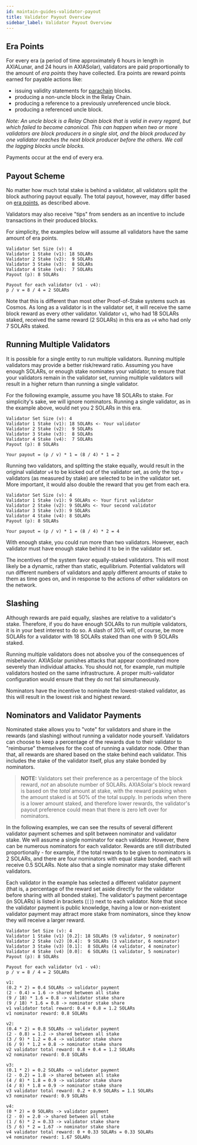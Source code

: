 ```yaml
---
id: maintain-guides-validator-payout
title: Validator Payout Overview
sidebar_label: Validator Payout Overview
---
```


## Era Points

For every era (a period of time approximately 6 hours in length in AXIALunar, and 24 hours in AXIASolar), validators are paid proportionally to the amount of _era points_ they have collected. Era points are reward points earned for payable actions like:

- issuing validity statements for [parachain](learn-parachains) blocks.
- producing a non-uncle block in the Relay Chain.
- producing a reference to a previously unreferenced uncle block.
- producing a referenced uncle block.

_Note: An uncle block is a Relay Chain block that is valid in every regard, but which failed to become canonical. This can happen when two or more validators are block producers in a single slot, and the block produced by one validator reaches the next block producer before the others. We call the lagging blocks uncle blocks._

Payments occur at the end of every era.

## Payout Scheme

No matter how much total stake is behind a validator, all validators split the block authoring payout equally. The total payout, however, may differ based on [era points](#era-points), as described above.

Validators may also receive "tips" from senders as an incentive to include transactions in their produced blocks.

For simplicity, the examples below will assume all validators have the same amount of era points.

```
Validator Set Size (v): 4
Validator 1 Stake (v1): 18 SOLARs
Validator 2 Stake (v2):  9 SOLARs
Validator 3 Stake (v3):  8 SOLARs
Validator 4 Stake (v4):  7 SOLARs
Payout (p): 8 SOLARs

Payout for each validator (v1 - v4):
p / v = 8 / 4 = 2 SOLARs
```

Note that this is different than most other Proof-of-Stake systems such as Cosmos. As long as a validator is in the validator set, it will receive the same block reward as every other validator. Validator `v1`, who had 18 SOLARs staked, received the same reward (2 SOLARs) in this era as `v4` who had only 7 SOLARs staked.

## Running Multiple Validators

It is possible for a single entity to run multiple validators. Running multiple validators may provide a better risk/reward ratio. Assuming you have enough SOLARs, or enough stake nominates your validator, to ensure that your validators remain in the validator set, running multiple validators will result in a higher return than running a single validator.

For the following example, assume you have 18 SOLARs to stake. For simplicity's sake, we will ignore nominators. Running a single validator, as in the example above, would net you 2 SOLARs in this era.

```
Validator Set Size (v): 4
Validator 1 Stake (v1): 18 SOLARs <- Your validator
Validator 2 Stake (v2):  9 SOLARs
Validator 3 Stake (v3):  8 SOLARs
Validator 4 Stake (v4):  7 SOLARs
Payout (p): 8 SOLARs

Your payout = (p / v) * 1 = (8 / 4) * 1 = 2
```

Running two validators, and splitting the stake equally, would result in the original validator `v4` to be kicked out of the validator set, as only the top `v` validators (as measured by stake) are selected to be in the validator set. More important, it would also double the reward that you get from each era.

```
Validator Set Size (v): 4
Validator 1 Stake (v1): 9 SOLARs <- Your first validator
Validator 2 Stake (v2): 9 SOLARs <- Your second validator
Validator 3 Stake (v3): 9 SOLARs
Validator 4 Stake (v4): 8 SOLARs
Payout (p): 8 SOLARs

Your payout = (p / v) * 1 = (8 / 4) * 2 = 4
```

With enough stake, you could run more than two validators. However, each validator must have enough stake behind it to be in the validator set.

The incentives of the system favor equally-staked validators. This will most likely be a dynamic, rather than static, equilibrium. Potential validators will run different numbers of validators and apply different amounts of stake to them as time goes on, and in response to the actions of other validators on the network.

## Slashing

Although rewards are paid equally, slashes are relative to a validator's stake. Therefore, if you do have enough SOLARs to run multiple validators, it is in your best interest to do so. A slash of 30% will, of course, be more SOLARs for a validator with 18 SOLARs staked than one with 9 SOLARs staked.

Running multiple validators does not absolve you of the consequences of misbehavior. AXIASolar punishes attacks that appear coordinated more severely than individual attacks. You should not, for example, run multiple validators hosted on the same infrastructure. A proper multi-validator configuration would ensure that they do not fail simultaneously.

Nominators have the incentive to nominate the lowest-staked validator, as this will result in the lowest risk and highest reward.

## Nominators and Validator Payments

Nominated stake allows you to "vote" for validators and share in the rewards (and slashing) without running a validator node yourself. Validators can choose to keep a percentage of the rewards due to their validator to "reimburse" themselves for the cost of running a validator node. Other than that, all rewards are shared based on the stake behind each validator. This includes the stake of the validator itself, plus any stake bonded by nominators.

> **NOTE:** Validators set their preference as a percentage of the block reward, _not_ an absolute number of SOLARs. AXIASolar's block reward is based on the _total_ amount at stake, with the reward peaking when the amount staked is at 50% of the total supply. In periods when there is a lower amount staked, and therefore lower rewards, the validator's payout preference could mean that there is zero left over for nominators.

In the following examples, we can see the results of several different validator payment schemes and split between nominator and validator stake. We will assume a single nominator for each validator. However, there can be numerous nominators for each validator. Rewards are still distributed proportionally - for example, if the total rewards to be given to nominators is 2 SOLARs, and there are four nominators with equal stake bonded, each will receive 0.5 SOLARs. Note also that a single nominator may stake different validators.

Each validator in the example has selected a different validator payment (that is, a percentage of the reward set aside directly for the validator before sharing with all bonded stake). The validator's payment percentage (in SOLARs) is listed in brackets (`[]`) next to each validator. Note that since the validator payment is public knowledge, having a low or non-existent validator payment may attract more stake from nominators, since they know they will receive a larger reward.

```
Validator Set Size (v): 4
Validator 1 Stake (v1) [0.2]: 18 SOLARs (9 validator, 9 nominator)
Validator 2 Stake (v2) [0.4]:  9 SOLARs (3 validator, 6 nominator)
Validator 3 Stake (v3) [0.1]:  8 SOLARs (4 validator, 4 nominator)
Validator 4 Stake (v4) [0.0]:  6 SOLARs (1 validator, 5 nominator)
Payout (p): 8 SOLARs

Payout for each validator (v1 - v4):
p / v = 8 / 4 = 2 SOLARs

v1:
(0.2 * 2) = 0.4 SOLARs -> validator payment
(2 - 0.4) = 1.6 -> shared between all stake
(9 / 18) * 1.6 = 0.8 -> validator stake share
(9 / 18) * 1.6 = 0.8 -> nominator stake share
v1 validator total reward: 0.4 + 0.8 = 1.2 SOLARs
v1 nominator reward: 0.8 SOLARs

v2:
(0.4 * 2) = 0.8 SOLARs -> validator payment
(2 - 0.8) = 1.2 -> shared between all stake
(3 / 9) * 1.2 = 0.4 -> validator stake share
(6 / 9) * 1.2 = 0.8 -> nominator stake share
v2 validator total reward: 0.8 + 0.4 = 1.2 SOLARs
v2 nominator reward: 0.8 SOLARs

v3:
(0.1 * 2) = 0.2 SOLARs -> validator payment
(2 - 0.2) = 1.8 -> shared between all stake
(4 / 8) * 1.8 = 0.9 -> validator stake share
(4 / 8) * 1.8 = 0.9 -> nominator stake share
v3 validator total reward: 0.2 + 0.9 SOLARs = 1.1 SOLARs
v3 nominator reward: 0.9 SOLARs

v4:
(0 * 2) = 0 SOLARs -> validator payment
(2 - 0) = 2.0 -> shared between all stake
(1 / 6) * 2 = 0.33 -> validator stake share
(5 / 6) * 2 = 1.67 -> nominator stake share
v4 validator total reward: 0 + 0.33 SOLARs = 0.33 SOLARs
v4 nominator reward: 1.67 SOLARs
```
